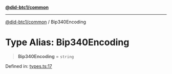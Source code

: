[**@did-btc1/common**](../README.md)

***

[@did-btc1/common](../globals.md) / Bip340Encoding

# Type Alias: Bip340Encoding

> **Bip340Encoding** = `string`

Defined in: [types.ts:17](https://github.com/dcdpr/did-btc1-js/blob/4ab6f9915d95beed9bc633644c9db1539395f512/packages/common/src/types.ts#L17)
